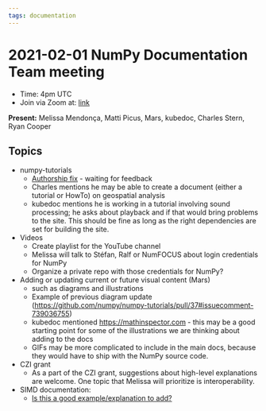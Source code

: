 ```yaml
---
tags: documentation
---
```


# 2021-02-01 NumPy Documentation Team meeting

- Time: 4pm UTC
- Join via Zoom at: [link](https://zoom.us/j/96219574921?pwd=VTRNeGwwOUlrYVNYSENpVVBRRjlkZz09)

**Present:** Melissa Mendonça, Matti Picus, Mars, kubedoc, Charles Stern, Ryan Cooper

## Topics

- numpy-tutorials
    - [Authorship fix](https://github.com/numpy/numpy-tutorials/pull/59) - waiting for feedback
    - Charles mentions he may be able to create a document (either a tutorial or HowTo) on geospatial analysis
    - kubedoc mentions he is working in a tutorial involving sound processing; he asks about playback and if that would bring problems to the site. This should be fine as long as the right dependencies are set for building the site.
- Videos
    - Create playlist for the YouTube channel
    - Melissa will talk to Stéfan, Ralf or NumFOCUS about login credentials for NumPy 
    - Organize a private repo with those credentials for NumPy?
- Adding or updating current or future visual content (Mars)
    - such as diagrams and illustrations
    - Example of previous diagram update (https://github.com/numpy/numpy-tutorials/pull/37#issuecomment-739036755)
    - kubedoc mentioned https://mathinspector.com - this may be a good starting point for some of the illustrations we are thinking about adding to the docs
    - GIFs may be more complicated to include in the main docs, because they would have to ship with the NumPy source code.
- CZI grant
    - As a part of the CZI grant, suggestions about high-level explanations are welcome. One topic that Melissa will prioritize is interoperability.
- SIMD documentation: 
    - [Is this a good example/explanation to add?](https://github.com/numpy/numpy/issues/16763)
